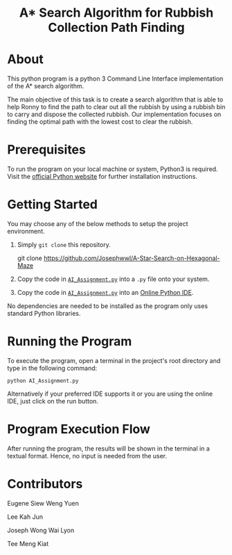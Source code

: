<div align='center'>

# A* Search Algorithm for Rubbish Collection Path Finding

</div>

# About
This python program is a python 3 Command Line Interface implementation of the A* search algorithm.

The main objective of this task is to create a search algorithm that is able to help Ronny to find the path to clear out all the rubbish by using a rubbish bin to carry and dispose the collected rubbish. Our implementation focuses on finding the optimal path with the lowest cost to clear the rubbish.

# Prerequisites
To run the program on your local machine or system, Python3 is required. Visit the [official Python website](https://www.python.org/) for further installation instructions. 

# Getting Started 
You may choose any of the below methods to setup the project environment.

1. Simply `git clone` this repository.

    git clone https://github.com/Josephwwl/A-Star-Search-on-Hexagonal-Maze

2. Copy the code in [`AI_Assignment.py`](https://github.com/Josephwwl/A-Star-Search-on-Hexagonal-Maze/blob/main/AI_assignment.py) into a `.py` file onto your system.

3. Copy the code in [`AI_Assignment.py`](https://github.com/Josephwwl/A-Star-Search-on-Hexagonal-Maze/blob/main/AI_assignment.py) into an [Online Python IDE](https://www.online-python.com/). 

No dependencies are needed to be installed as the program only uses standard Python libraries.

# Running the Program
To execute the program, open a terminal in the project's root directory and type in the following command:

    python AI_Assignment.py

Alternatively if your preferred IDE supports it or you are using the online IDE, just click on the run button.


# Program Execution Flow
After running the program, the results will be shown in the terminal in a textual format. Hence, no input is needed from the user.

# Contributors
Eugene Siew Weng Yuen

Lee Kah Jun

Joseph Wong Wai Lyon

Tee Meng Kiat
